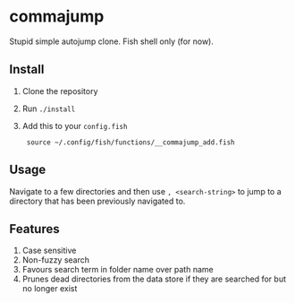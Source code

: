 # commajump

Stupid simple autojump clone. Fish shell only (for now).

## Install

1. Clone the repository
2. Run `./install`
3. Add this to your `config.fish`

		source ~/.config/fish/functions/__commajump_add.fish

## Usage

Navigate to a few directories and then use `, <search-string>` to jump to a
directory that has been previously navigated to.

## Features

1. Case sensitive
2. Non-fuzzy search
3. Favours search term in folder name over path name
4. Prunes dead directories from the data store if they are searched for but no
   longer exist

